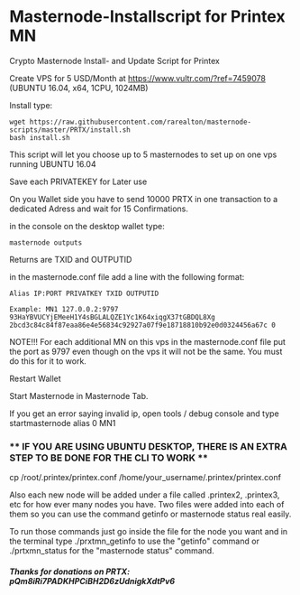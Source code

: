 # Masternode-Installscript for Printex MN


Crypto Masternode Install- and Update Script for Printex

Create VPS for 5 USD/Month at https://www.vultr.com/?ref=7459078 (UBUNTU 16.04, x64, 1CPU, 1024MB) 

Install type:

    wget https://raw.githubusercontent.com/rarealton/masternode-scripts/master/PRTX/install.sh
    bash install.sh

This script will let you choose up to 5 masternodes to set up on one vps running UBUNTU 16.04

Save each PRIVATEKEY for Later use

On you Wallet side you have to send 10000 PRTX in one transaction to a dedicated Adress and wait for 15 Confirmations.

in the console on the desktop wallet type:

    masternode outputs

Returns are TXID and OUTPUTID

in the masternode.conf file add a line with the following format:
    
    Alias IP:PORT PRIVATKEY TXID OUTPUTID

    Example: MN1 127.0.0.2:9797 93HaYBVUCYjEMeeH1Y4sBGLALQZE1Yc1K64xiqgX37tGBDQL8Xg 2bcd3c84c84f87eaa86e4e56834c92927a07f9e18718810b92e0d0324456a67c 0

NOTE!!! For each additional MN on this vps in the masternode.conf file put the port as 9797 even though on the vps it will not be the same. You must do this for it to work. 

Restart Wallet

Start Masternode in Masternode Tab.

If you get an error saying invalid ip, open tools / debug console and type startmasternode alias 0 MN1

### ** IF YOU ARE USING UBUNTU DESKTOP, THERE IS AN EXTRA STEP TO BE DONE FOR THE CLI TO WORK **
cp /root/.printex/printex.conf /home/your_username/.printex/printex.conf

 Also each new node will be added under a file called .printex2, .printex3, etc for how ever many nodes you have. Two files were added into each of them so you can use the command getinfo or masternode status real easily. 

To run those commands just go inside the file for the node you want and in the terminal type ./prxtmn_getinfo to use the "getinfo" command or ./prtxmn_status for the "masternode status" command. 

##### Thanks for donations on PRTX: pQm8iRi7PADKHPCiBH2D6zUdnigkXdtPv6

